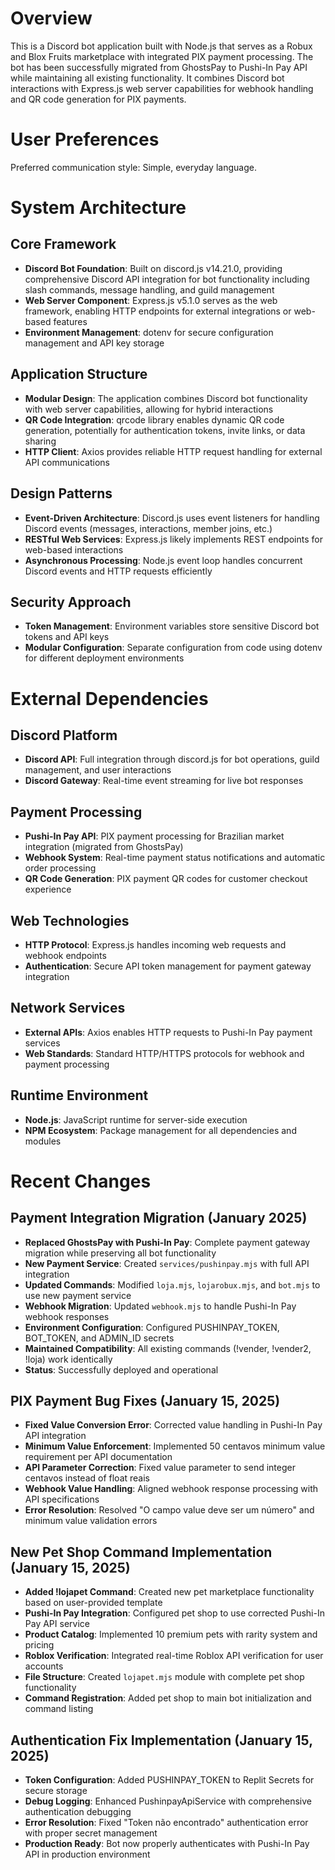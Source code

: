 # Overview

This is a Discord bot application built with Node.js that serves as a Robux and Blox Fruits marketplace with integrated PIX payment processing. The bot has been successfully migrated from GhostsPay to Pushi-In Pay API while maintaining all existing functionality. It combines Discord bot interactions with Express.js web server capabilities for webhook handling and QR code generation for PIX payments.

# User Preferences

Preferred communication style: Simple, everyday language.

# System Architecture

## Core Framework
- **Discord Bot Foundation**: Built on discord.js v14.21.0, providing comprehensive Discord API integration for bot functionality including slash commands, message handling, and guild management
- **Web Server Component**: Express.js v5.1.0 serves as the web framework, enabling HTTP endpoints for external integrations or web-based features
- **Environment Management**: dotenv for secure configuration management and API key storage

## Application Structure
- **Modular Design**: The application combines Discord bot functionality with web server capabilities, allowing for hybrid interactions
- **QR Code Integration**: qrcode library enables dynamic QR code generation, potentially for authentication tokens, invite links, or data sharing
- **HTTP Client**: Axios provides reliable HTTP request handling for external API communications

## Design Patterns
- **Event-Driven Architecture**: Discord.js uses event listeners for handling Discord events (messages, interactions, member joins, etc.)
- **RESTful Web Services**: Express.js likely implements REST endpoints for web-based interactions
- **Asynchronous Processing**: Node.js event loop handles concurrent Discord events and HTTP requests efficiently

## Security Approach
- **Token Management**: Environment variables store sensitive Discord bot tokens and API keys
- **Modular Configuration**: Separate configuration from code using dotenv for different deployment environments

# External Dependencies

## Discord Platform
- **Discord API**: Full integration through discord.js for bot operations, guild management, and user interactions
- **Discord Gateway**: Real-time event streaming for live bot responses

## Payment Processing
- **Pushi-In Pay API**: PIX payment processing for Brazilian market integration (migrated from GhostsPay)
- **Webhook System**: Real-time payment status notifications and automatic order processing
- **QR Code Generation**: PIX payment QR codes for customer checkout experience

## Web Technologies
- **HTTP Protocol**: Express.js handles incoming web requests and webhook endpoints
- **Authentication**: Secure API token management for payment gateway integration

## Network Services
- **External APIs**: Axios enables HTTP requests to Pushi-In Pay payment services
- **Web Standards**: Standard HTTP/HTTPS protocols for webhook and payment processing

## Runtime Environment
- **Node.js**: JavaScript runtime for server-side execution
- **NPM Ecosystem**: Package management for all dependencies and modules

# Recent Changes

## Payment Integration Migration (January 2025)
- **Replaced GhostsPay with Pushi-In Pay**: Complete payment gateway migration while preserving all bot functionality
- **New Payment Service**: Created `services/pushinpay.mjs` with full API integration
- **Updated Commands**: Modified `loja.mjs`, `lojarobux.mjs`, and `bot.mjs` to use new payment service
- **Webhook Migration**: Updated `webhook.mjs` to handle Pushi-In Pay webhook responses
- **Environment Configuration**: Configured PUSHINPAY_TOKEN, BOT_TOKEN, and ADMIN_ID secrets
- **Maintained Compatibility**: All existing commands (!vender, !vender2, !loja) work identically
- **Status**: Successfully deployed and operational

## PIX Payment Bug Fixes (January 15, 2025)
- **Fixed Value Conversion Error**: Corrected value handling in Pushi-In Pay API integration
- **Minimum Value Enforcement**: Implemented 50 centavos minimum value requirement per API documentation
- **API Parameter Correction**: Fixed value parameter to send integer centavos instead of float reais
- **Webhook Value Handling**: Aligned webhook response processing with API specifications
- **Error Resolution**: Resolved "O campo value deve ser um número" and minimum value validation errors

## New Pet Shop Command Implementation (January 15, 2025)
- **Added !lojapet Command**: Created new pet marketplace functionality based on user-provided template
- **Pushi-In Pay Integration**: Configured pet shop to use corrected Pushi-In Pay API service
- **Product Catalog**: Implemented 10 premium pets with rarity system and pricing
- **Roblox Verification**: Integrated real-time Roblox API verification for user accounts
- **File Structure**: Created `lojapet.mjs` module with complete pet shop functionality
- **Command Registration**: Added pet shop to main bot initialization and command listing

## Authentication Fix Implementation (January 15, 2025)
- **Token Configuration**: Added PUSHINPAY_TOKEN to Replit Secrets for secure storage
- **Debug Logging**: Enhanced PushinpayApiService with comprehensive authentication debugging
- **Error Resolution**: Fixed "Token não encontrado" authentication error with proper secret management
- **Production Ready**: Bot now properly authenticates with Pushi-In Pay API in production environment